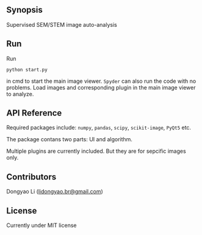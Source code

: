## Synopsis

Supervised SEM/STEM image auto-analysis

## Run

Run 
```
python start.py 
```
in cmd to start the main image viewer. `Spyder` can also run the code with no problems. Load images and corresponding plugin in the main image viewer to analyze.

## API Reference

Required packages include: `numpy`, `pandas`, `scipy`, `scikit-image`, `PyQt5` etc.

The package contans two parts: UI and algorithm. 

Multiple plugins are currently included. But they are for sepcific images only.

## Contributors

Dongyao Li (lidongyao.br@gmail.com)

## License

Currently under MIT license
